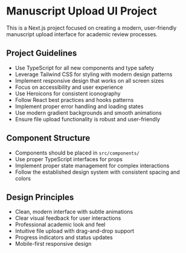 <!-- Use this file to provide workspace-specific custom instructions to Copilot. For more details, visit https://code.visualstudio.com/docs/copilot/copilot-customization#_use-a-githubcopilotinstructionsmd-file -->

# Manuscript Upload UI Project

This is a Next.js project focused on creating a modern, user-friendly manuscript upload interface for academic review processes.

## Project Guidelines

- Use TypeScript for all new components and type safety
- Leverage Tailwind CSS for styling with modern design patterns
- Implement responsive design that works on all screen sizes
- Focus on accessibility and user experience
- Use Heroicons for consistent iconography
- Follow React best practices and hooks patterns
- Implement proper error handling and loading states
- Use modern gradient backgrounds and smooth animations
- Ensure file upload functionality is robust and user-friendly

## Component Structure

- Components should be placed in `src/components/`
- Use proper TypeScript interfaces for props
- Implement proper state management for complex interactions
- Follow the established design system with consistent spacing and colors

## Design Principles

- Clean, modern interface with subtle animations
- Clear visual feedback for user interactions
- Professional academic look and feel
- Intuitive file upload with drag-and-drop support
- Progress indicators and status updates
- Mobile-first responsive design
